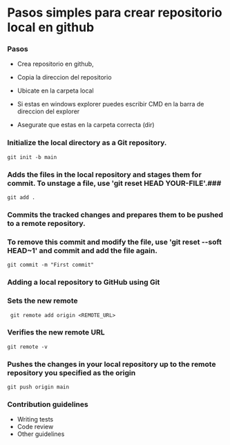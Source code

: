 # Pasos simples para crear repositorio local en github #



###  Pasos ###

* Crea repositorio en github, 
* Copia la direccion del repositorio 

* Ubicate en la carpeta local 
* Si estas en windows explorer puedes escribir CMD en la barra de direccion del explorer 
* Asegurate que estas en la carpeta correcta (dir)

### Initialize the local directory as a Git repository. ###
````
git init -b main
````

### Adds the files in the local repository and stages them for commit. To unstage a file, use 'git reset HEAD YOUR-FILE'.###
````
git add .
````

### Commits the tracked changes and prepares them to be pushed to a remote repository. ###
### To remove this commit and modify the file, use 'git reset --soft HEAD~1' and commit and add the file again. ###
````
git commit -m "First commit"
````

### Adding a local repository to GitHub using Git ###
### Sets the new remote ###
````
 git remote add origin <REMOTE_URL>
````
### Verifies the new remote URL ###
````
git remote -v
````
### Pushes the changes in your local repository up to the remote repository you specified as the origin ###
````
git push origin main
````

### Contribution guidelines ###

* Writing tests
* Code review
* Other guidelines


